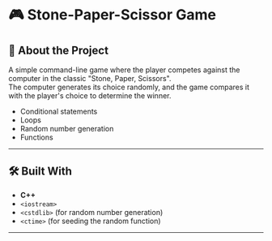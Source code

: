 # 🎮 Stone-Paper-Scissor Game

## 📖 About the Project
A simple command-line game where the player competes against the computer in the classic "Stone, Paper, Scissors".  
The computer generates its choice randomly, and the game compares it with the player's choice to determine the winner.  
- Conditional statements
- Loops
- Random number generation
- Functions

---

## 🛠 Built With
- **C++**
- `<iostream>`
- `<cstdlib>` (for random number generation)
- `<ctime>` (for seeding the random function)

---

